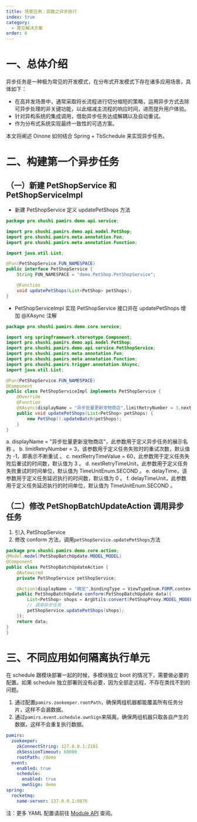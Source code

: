 ```yaml
---
title: 场景应用：函数之异步执行
index: true
category:
  - 常见解决方案
order: 6
---
```


# 一、总体介绍
异步任务是一种极为常见的开发模式，在分布式开发模式下存在诸多应用场景，具体如下：

+ 在高并发场景中，通常采取将长流程进行切分缩短的策略，运用异步方式去除可异步处理的非关键功能，以此缩减主流程的响应时间，进而提升用户体验。
+ 针对异构系统的集成调用，借助异步任务达成解耦以及自动重试。
+ 作为分布式系统实现最终一致性的可选方案。

本文将阐述 Oinone 如何结合 Spring + TbSchedule 来实现异步任务。

# 二、构建第一个异步任务
## （一）新建 PetShopService 和 PetShopServiceImpl
+ 新建 PetShopService 定义 updatePetShops 方法

```java
package pro.shushi.pamirs.demo.api.service;

import pro.shushi.pamirs.demo.api.model.PetShop;
import pro.shushi.pamirs.meta.annotation.Fun;
import pro.shushi.pamirs.meta.annotation.Function;

import java.util.List;

@Fun(PetShopService.FUN_NAMESPACE)
public interface PetShopService {
    String FUN_NAMESPACE = "demo.PetShop.PetShopService";

    @Function
    void updatePetShops(List<PetShop> petShops);
}
```

+ PetShopServiceImpl 实现 PetShopService 接口并在 updatePetShops 增加 @XAsync 注解

```java
package pro.shushi.pamirs.demo.core.service;

import org.springframework.stereotype.Component;
import pro.shushi.pamirs.demo.api.model.PetShop;
import pro.shushi.pamirs.demo.api.service.PetShopService;
import pro.shushi.pamirs.meta.annotation.Fun;
import pro.shushi.pamirs.meta.annotation.Function;
import pro.shushi.pamirs.trigger.annotation.XAsync;
import java.util.List;

@Fun(PetShopService.FUN_NAMESPACE)
@Component
public class PetShopServiceImpl implements PetShopService {
    @Override
    @Function
    @XAsync(displayName = "异步批量更新宠物商店",limitRetryNumber = 3,nextRetryTimeValue = 60)
    public void updatePetShops(List<PetShop> petShops) {
        new PetShop().updateBatch(petShops);
    }
}
```

a. displayName = "异步批量更新宠物商店"，此参数用于定义异步任务的展示名称 。
b. limitRetryNumber = 3，该参数用于定义任务失败时的重试次数，默认值为 -1，即表示不断重试 。
c. nextRetryTimeValue = 60，此参数用于定义任务失败后重试的时间数，默认值为 3 。
d. nextRetryTimeUnit，此参数用于定义任务失败重试的时间单位，默认值为 TimeUnitEnum.SECOND 。
e. delayTime，该参数用于定义任务延迟执行的时间数，默认值为 0 。
f. delayTimeUnit，此参数用于定义任务延迟执行的时间单位，默认值为 TimeUnitEnum.SECOND 。

## （二）修改 PetShopBatchUpdateAction 调用异步任务
1. 引入 PetShopService
2. 修改 conform 方法，调用`petShopService.updatePetShops`方法

```java
package pro.shushi.pamirs.demo.core.action;
@Model.model(PetShopBatchUpdate.MODEL_MODEL)
@Component
public class PetShopBatchUpdateAction {
    @Autowired
    private PetShopService petShopService;

    @Action(displayName = "确定",bindingType = ViewTypeEnum.FORM,contextType = ActionContextTypeEnum.SINGLE)
    public PetShopBatchUpdate conform(PetShopBatchUpdate data){
        List<PetShop> shops = ArgUtils.convert(PetShopProxy.MODEL_MODEL, PetShop.MODEL_MODEL,proxyList);
        // 调用异步任务
        petShopService.updatePetShops(shops);
    });
    return data;
}
}
```

# 三、不同应用如何隔离执行单元
在 schedule 跟模块部署一起的时候，多模块独立 boot 的情况下，需要做必要的配置。如果 schedule 独立部署则没有必要，因为全部走远程，不存在类找不到的问题。

1. 通过配置`pamirs.zookeeper.rootPath`，确保两组机器都能覆盖所有任务分片，这样不会漏数据。
2. 通过`pamirs.event.schedule.ownSign`来隔离。确保两组机器只取各自产生的数据，这样不会重复执行数据。

```yaml
pamirs:
  zookeeper:
    zkConnectString: 127.0.0.1:2181
    zkSessionTimeout: 60000
    rootPath: /demo
  event:
    enabled: true
    schedule:
      enabled: true
      ownSign: demo
spring:
  rocketmq:
    name-server: 127.0.0.1:9876
```

注：更多 YAML 配置请前往 [Module API](/en/DevManual/Reference/Back-EndFramework/module-API.md) 查阅。

